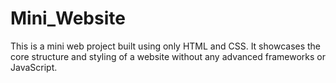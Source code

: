 # Mini_Website
This is a mini web project built using only HTML and CSS. It showcases the core structure and styling of a website without any advanced frameworks or JavaScript. 
